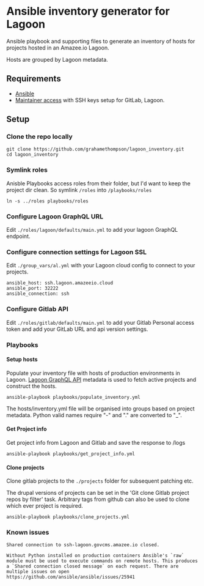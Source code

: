Ansible inventory generator for Lagoon
===========================

Ansible playbook and supporting files to generate an inventory of hosts for projects hosted in an Amazee.io Lagoon.

Hosts are grouped by Lagoon metadata.

## Requirements
 - [Ansible](https://docs.ansible.com/ansible/latest/installation_guide/intro_installation.html) 
 - [Maintainer access](https://lagoon.readthedocs.io/en/latest/administering_lagoon/rbac/#lagoon-100-rbac-permission-matrix) with SSH keys setup for GitLab, Lagoon.
 

## Setup 

### Clone the repo locally

```
git clone https://github.com/grahamethompson/lagoon_inventory.git
cd lagoon_inventory
```

### Symlink roles
Anisble Playbooks access roles from their folder, but I'd want to keep the project dir clean. So symlink `/roles` into `/playbooks/roles`
```
ln -s ../roles playbooks/roles
```

### Configure Lagoon GraphQL URL 
Edit `./roles/lagoon/defaults/main.yml` to add your lagoon GraphQL endpoint.

### Configure connection settings for Lagoon SSL
Edit `./group_vars/al.yml` with your Lagoon cloud config to connect to your projects.
```
ansible_host: ssh.lagoon.amazeeio.cloud
ansible_port: 32222
ansible_connection: ssh
```

### Configure Gitlab API 

Edit `./roles/gitlab/defaults/main.yml` to add your Gitlab Personal access token and add your GitLab URL and api version settings.

### Playbooks

#### Setup hosts

Populate your inventory file with hosts of production environments in Lagoon. [Lagoon GraphQL API](https://lagoon.readthedocs.io/en/latest/using_lagoon/graphql_api/) metadata is used to fetch active projects and construct the hosts.

```
ansible-playbook playbooks/populate_inventory.yml
```

The hosts/inventory.yml file will be organised into groups based on project metadata. Python valid names require "-" and "." are converted to "_". 

#### Get Project info
Get project info from Lagoon and Gitlab and save the response to /logs
```
ansible-playbook playbooks/get_project_info.yml 
```

#### Clone projects
Clone gitlab projects to the `./projects` folder for subsequent patching etc.

The drupal versions of projects can be set in the 'Git clone Gitlab project repos by filter' task.
Arbitrary tags from github can also be used to clone which ever project is required.
```
ansible-playbook playbooks/clone_projects.yml
```

### Known issues

```
Shared connection to ssh-lagoon.govcms.amazee.io closed.
```
    Without Python installed on production containers Ansible's `raw` module must be used to execute commands on remote hosts. This produces a `Shared connection closed message` on each request. There are multiple issues on open https://github.com/ansible/ansible/issues/25941